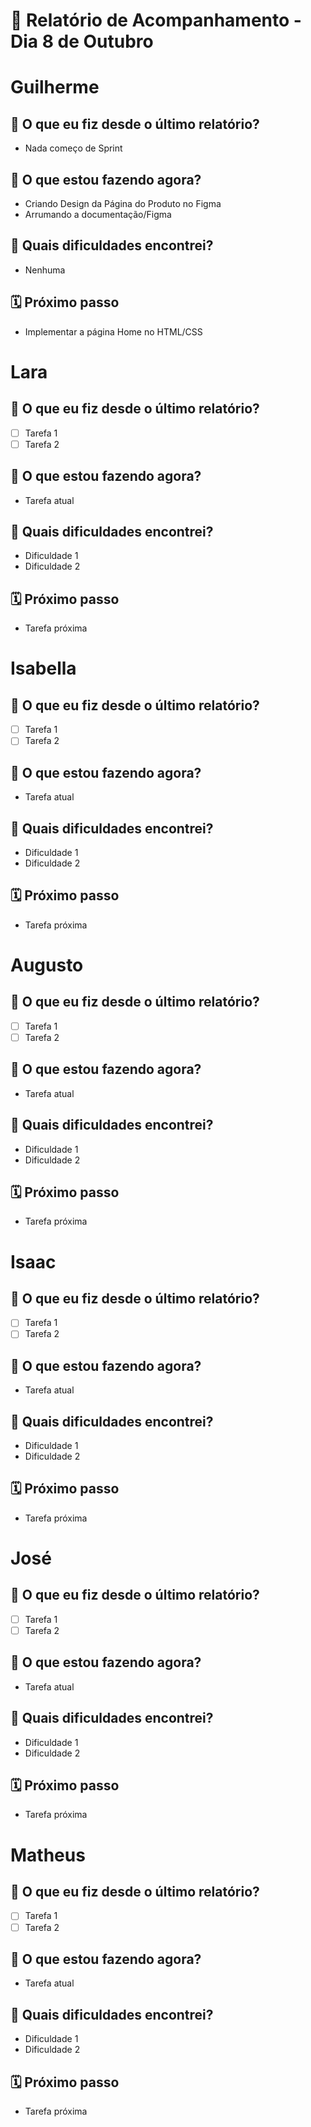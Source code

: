 # 📆 Relatório de Acompanhamento - Dia 8 de Outubro


# Guilherme

## 🙋 O que eu fiz desde o último relatório?
- Nada começo de Sprint

## 🚧 O que estou fazendo agora?
- Criando Design da Página do Produto no Figma
- Arrumando a documentação/Figma

## 🧱 Quais dificuldades encontrei?
- Nenhuma

## 🗓️ Próximo passo
- Implementar a página Home no HTML/CSS

# Lara

## 🙋 O que eu fiz desde o último relatório?
- [ ] Tarefa 1
- [ ] Tarefa 2

## 🚧 O que estou fazendo agora?
- Tarefa atual

## 🧱 Quais dificuldades encontrei?
- Dificuldade 1
- Dificuldade 2

## 🗓️ Próximo passo
- Tarefa próxima

# Isabella

## 🙋 O que eu fiz desde o último relatório?
- [ ] Tarefa 1
- [ ] Tarefa 2

## 🚧 O que estou fazendo agora?
- Tarefa atual

## 🧱 Quais dificuldades encontrei?
- Dificuldade 1
- Dificuldade 2

## 🗓️ Próximo passo
- Tarefa próxima

# Augusto

## 🙋 O que eu fiz desde o último relatório?
- [ ] Tarefa 1
- [ ] Tarefa 2

## 🚧 O que estou fazendo agora?
- Tarefa atual

## 🧱 Quais dificuldades encontrei?
- Dificuldade 1
- Dificuldade 2

## 🗓️ Próximo passo
- Tarefa próxima

# Isaac

## 🙋 O que eu fiz desde o último relatório?
- [ ] Tarefa 1
- [ ] Tarefa 2

## 🚧 O que estou fazendo agora?
- Tarefa atual

## 🧱 Quais dificuldades encontrei?
- Dificuldade 1
- Dificuldade 2

## 🗓️ Próximo passo
- Tarefa próxima

# José

## 🙋 O que eu fiz desde o último relatório?
- [ ] Tarefa 1
- [ ] Tarefa 2

## 🚧 O que estou fazendo agora?
- Tarefa atual

## 🧱 Quais dificuldades encontrei?
- Dificuldade 1
- Dificuldade 2

## 🗓️ Próximo passo
- Tarefa próxima

# Matheus

## 🙋 O que eu fiz desde o último relatório?
- [ ] Tarefa 1
- [ ] Tarefa 2

## 🚧 O que estou fazendo agora?
- Tarefa atual

## 🧱 Quais dificuldades encontrei?
- Dificuldade 1
- Dificuldade 2

## 🗓️ Próximo passo
- Tarefa próxima